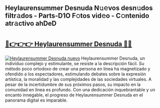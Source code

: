 ## Heylaurensummer Desnuda N𝚞𝚎vos desn𝚞dos filtr𝚊dos - Parts-D1O F𝚘tos vid𝚎o - C𝚘ntenido atr𝚊ctivo ahDeD

# <h2><a href="http://mbbc32.tromn.icu/?c=Heylaurensummer+Desnuda">🔗👉👉👉 Heylaurensummer Desnuda 🔗🔗</a></h2>

[![Heylaurensummer Desnuda nuevo](https://i.imgur.com/pEAQMta.gif)](http://mbbc32.tromn.icu/?c=Heylaurensummer+Desnuda)
Heylaurensummer Desnuda, un individuo complejo y estimulante, se resiste a la descripción fácil. Su método poco ortodoxo de crear una persona en línea ha magnetizado y ofendido a los espectadores, estimulando debates sobre la expresión artística, la moralidad y las complejidades de las sociedades virtuales. A pesar de la incertidumbre de sus próximos pasos, su impacto en la comunidad en línea es profundo. Con una dedicación inquebrantable y un encanto innegable, el progreso de Heylaurensummer Desnuda en el panorama digital es imparable.

